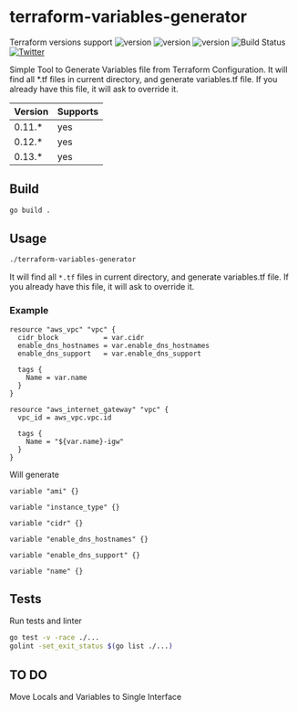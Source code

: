 # terraform-variables-generator

Terraform versions support ![version](https://img.shields.io/badge/version-0.11.*-blue) ![version](https://img.shields.io/badge/version-0.12.*-blue) ![version](https://img.shields.io/badge/version-0.13.*-blue) ![Build Status](https://github.com/alexandrst88/terraform-variables-generator/workflows/release/badge.svg) [![Twitter](https://img.shields.io/twitter/url/https/twitter.com/AlexandrSt88.svg?style=social&label=Follow%20%40AlexandrSt88)](https://twitter.com/AlexandrSt88)


Simple Tool to Generate Variables file from Terraform Configuration. It will find all *.tf files in current directory, and generate variables.tf file. If you already have this file, it will ask to override it.

| Version | Supports |
|---------|----------|
| 0.11.*  |    yes   |
| 0.12.*  |    yes   |
| 0.13.*  |    yes   |


## Build

```bash
go build .
```

## Usage

```bash
./terraform-variables-generator
```

It will find all `*.tf` files in current directory, and generate variables.tf file. If you already have this file, it will ask to override it.

### Example

```hcl
resource "aws_vpc" "vpc" {
  cidr_block           = var.cidr
  enable_dns_hostnames = var.enable_dns_hostnames
  enable_dns_support   = var.enable_dns_support

  tags {
    Name = var.name
  }
}

resource "aws_internet_gateway" "vpc" {
  vpc_id = aws_vpc.vpc.id

  tags {
    Name = "${var.name}-igw"
  }
}
```

Will generate

```hcl
variable "ami" {}

variable "instance_type" {}

variable "cidr" {}

variable "enable_dns_hostnames" {}

variable "enable_dns_support" {}

variable "name" {}
```

## Tests

Run tests and linter

```bash
go test -v -race ./...
golint -set_exit_status $(go list ./...)
```

## TO DO

Move Locals and Variables to Single Interface
